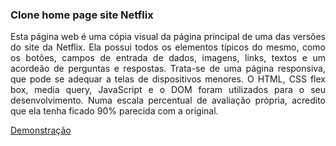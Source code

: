 ### Clone home page site Netflix

<p align="justify">
Esta página web é uma cópia visual da página principal de uma das versões do site da Netflix. Ela possui todos os elementos típicos do mesmo, como os botões, campos de entrada de dados, imagens, links, textos e um acordeão de perguntas e respostas. Trata-se de uma página responsiva, que pode se adequar a telas de dispositivos menores. O HTML, CSS flex box, media query, JavaScript e o DOM foram utilizados para o seu desenvolvimento. Numa escala percentual de avaliação própria, acredito que ela tenha ficado 90% parecida com a original.
</p>

<a href="https://mayconfranca.github.io/clone-home-page-site-netflix/">Demonstração</a>
